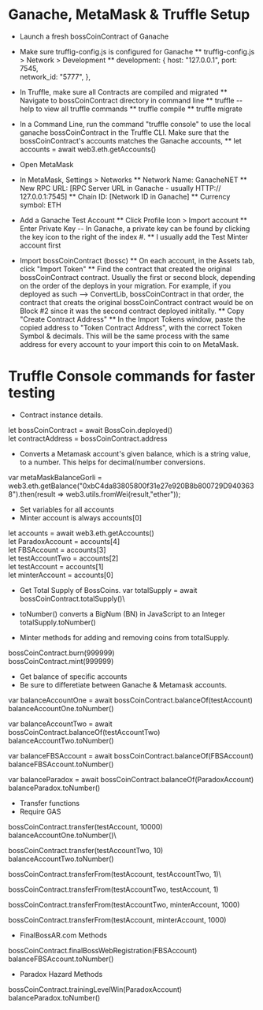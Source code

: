 
# Ganache, MetaMask & Truffle Setup

* Launch a fresh bossCoinContract of Ganache

* Make sure truffig-config.js is configured for Ganache
    ** truffig-config.js > Network > Development
    ** development: {
            host: "127.0.0.1",
            port: 7545,           
            network_id: "5777",
    },

* In Truffle, make sure all Contracts are compiled and migrated
    ** Navigate to bossCoinContract directory in command line
    ** truffle --help to view all truffle commands
    ** truffle compile
    ** truffle migrate

* In a Command Line, run the command "truffle console"
    to use the local ganache bossCoinContract in the Truffle CLI.
    Make sure that the bossCoinContract's accounts matches the Ganache accounts,
    ** let accounts = await web3.eth.getAccounts()

* Open MetaMask

* In MetaMask, Settings > Networks
    ** Network Name: GanacheNET
    ** New RPC URL: [RPC Server URL in Ganache - usually HTTP:// 127.0.0.1:7545]
    ** Chain ID: [Network ID in Ganache]
    ** Currency symbol: ETH

* Add a Ganache Test Account
    ** Click Profile Icon > Import account
    ** Enter Private Key
        -- In Ganache, a private key can be found by clicking the key icon to the right of the index #.
    ** I usually add the Test Minter account first

* Import bossCoinContract (bossc)
    ** On each account, in the Assets tab, click "Import Token"
    ** Find the contract that created the original bossCoinContract contract. Usually the first or second block, depending on the order of the deploys in your migration. For example, if you deployed as such --> ConvertLib, bossCoinContract in that order, the contract that creats the original bossCoinContract contract would be on Block #2 since it was the second contract deployed inititally.
    ** Copy "Create Contract Address"
    ** In the Import Tokens window, paste the copied address to "Token Contract Address", with the correct Token Symbol & decimals. This will be the same process with the same address for every account to your import this coin to on MetaMask.

# Truffle Console commands for faster testing

* Contract instance details.

let bossCoinContract = await BossCoin.deployed()\
let contractAddress = bossCoinContract.address

* Converts a Metamask account's given balance, which is a string value, to a number. This helps for decimal/number conversions.

var metaMaskBalanceGorli = web3.eth.getBalance("0xbC4da83805800f31e27e920B8b800729D9403638").then(result => web3.utils.fromWei(result,"ether"));

* Set variables for all accounts
* Minter account is always accounts[0]

let accounts = await web3.eth.getAccounts()\
let ParadoxAccount = accounts[4]\
let FBSAccount = accounts[3]\
let testAccountTwo = accounts[2]\
let testAccount = accounts[1]\
let minterAccount = accounts[0]

* Get Total Supply of BossCoins.
var totalSupply = await bossCoinContract.totalSupply()\

* toNumber() converts a BigNum (BN) in JavaScript to an Integer
totalSupply.toNumber()

* Minter methods for adding and removing coins from totalSupply.

bossCoinContract.burn(999999)\
bossCoinContract.mint(999999)

* Get balance of specific accounts
* Be sure to differetiate between Ganache & Metamask accounts.

var balanceAccountOne = await bossCoinContract.balanceOf(testAccount)\
balanceAccountOne.toNumber()

var balanceAccountTwo = await bossCoinContract.balanceOf(testAccountTwo)\
balanceAccountTwo.toNumber()

var balanceFBSAccount = await bossCoinContract.balanceOf(FBSAccount)\
balanceFBSAccount.toNumber()

var balanceParadox = await bossCoinContract.balanceOf(ParadoxAccount)\
balanceParadox.toNumber()

* Transfer functions
* Require GAS

bossCoinContract.transfer(testAccount, 10000)\
balanceAccountOne.toNumber()\

bossCoinContract.transfer(testAccountTwo, 10)\
balanceAccountTwo.toNumber()

bossCoinContract.transferFrom(testAccount, testAccountTwo, 1)\

bossCoinContract.transferFrom(testAccountTwo, testAccount, 1)

bossCoinContract.transferFrom(testAccountTwo, minterAccount, 1000)

bossCoinContract.transferFrom(testAccount, minterAccount, 1000)


* FinalBossAR.com Methods

bossCoinContract.finalBossWebRegistration(FBSAccount)
balanceFBSAccount.toNumber()

* Paradox Hazard Methods

bossCoinContract.trainingLevelWin(ParadoxAccount)\
balanceParadox.toNumber()
